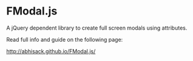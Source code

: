 # FModal.js
A jQuery dependent library to create full screen modals using attributes.

Read full info and guide on the following page:

http://abhisack.github.io/FModal.js/
